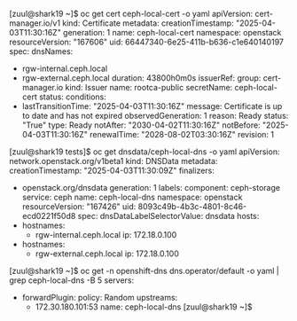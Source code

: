 


[zuul@shark19 ~]$ oc get cert ceph-local-cert -o yaml
apiVersion: cert-manager.io/v1
kind: Certificate
metadata:
  creationTimestamp: "2025-04-03T11:30:16Z"
  generation: 1
  name: ceph-local-cert
  namespace: openstack
  resourceVersion: "167606"
  uid: 66447340-6e25-411b-b636-c1e640140197
spec:
  dnsNames:
  - rgw-internal.ceph.local
  - rgw-external.ceph.local
  duration: 43800h0m0s
  issuerRef:
    group: cert-manager.io
    kind: Issuer
    name: rootca-public
  secretName: ceph-local-cert
status:
  conditions:
  - lastTransitionTime: "2025-04-03T11:30:16Z"
    message: Certificate is up to date and has not expired
    observedGeneration: 1
    reason: Ready
    status: "True"
    type: Ready
  notAfter: "2030-04-02T11:30:16Z"
  notBefore: "2025-04-03T11:30:16Z"
  renewalTime: "2028-08-02T03:30:16Z"
  revision: 1




[zuul@shark19 tests]$  oc get dnsdata/ceph-local-dns -o yaml 
apiVersion: network.openstack.org/v1beta1
kind: DNSData
metadata:
  creationTimestamp: "2025-04-03T11:30:09Z"
  finalizers:
  - openstack.org/dnsdata
  generation: 1
  labels:
    component: ceph-storage
    service: ceph
  name: ceph-local-dns
  namespace: openstack
  resourceVersion: "167426"
  uid: 8093c49b-4b3c-4801-8c46-ecd0221f50d8
spec:
  dnsDataLabelSelectorValue: dnsdata
  hosts:
  - hostnames:
    - rgw-internal.ceph.local
    ip: 172.18.0.100
  - hostnames:
    - rgw-external.ceph.local
    ip: 172.18.0.100





[zuul@shark19 ~]$ oc get -n openshift-dns dns.operator/default -o yaml | grep ceph-local-dns -B 5
  servers:
  - forwardPlugin:
      policy: Random
      upstreams:
      - 172.30.180.101:53
    name: ceph-local-dns
[zuul@shark19 ~]$ 

